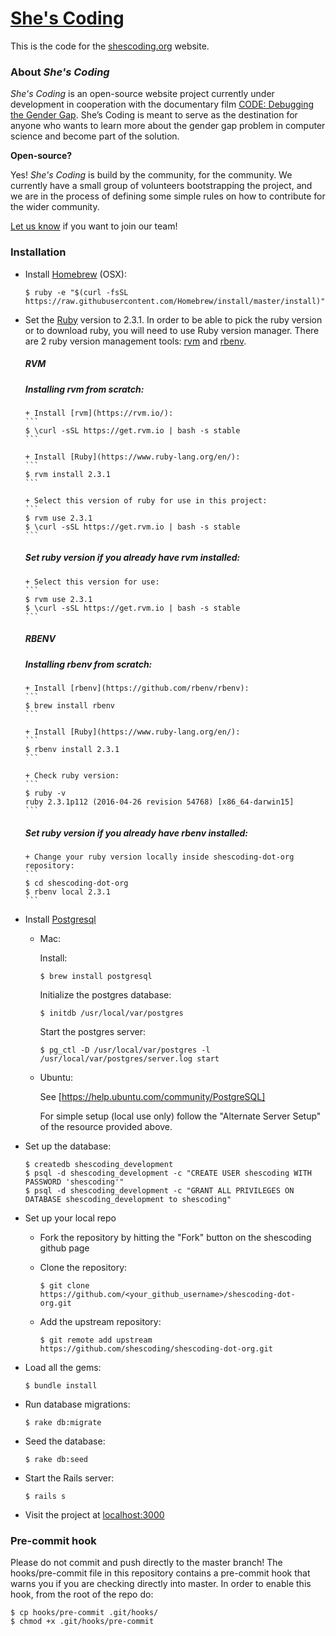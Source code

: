 # [She's Coding](http://shescoding.org)

This is the code for the [shescoding.org](http://shescoding.org) website.

### About *She's Coding*

*She's Coding* is an open-source website project currently under development in cooperation with the documentary film [CODE: Debugging the Gender Gap](http://www.codedoc.co/). She’s Coding is meant to serve as the destination for anyone who wants to learn more about the gender gap problem in computer science and become part of the solution.

**Open-source?**

Yes! *She's Coding* is build by the community, for the community. We currently have a small group of volunteers bootstrapping the project, and we are in the process of defining some simple rules on how to contribute for the wider community.

[Let us know](mailto:info@shescoding.org) if you want to join our team!

### Installation

+ Install [Homebrew](http://brew.sh/) (OSX):

  ```
  $ ruby -e "$(curl -fsSL https://raw.githubusercontent.com/Homebrew/install/master/install)"
  ```

+ Set the [Ruby](https://www.ruby-lang.org/en/) version to 2.3.1. In order to be able to pick the ruby version or to download ruby, you will need to use Ruby version manager. There are 2 ruby version management tools: [rvm](https://rvm.io/) and [rbenv](https://github.com/rbenv/rbenv).

    ##### **RVM**
    ##### Installing **rvm** from scratch:

      + Install [rvm](https://rvm.io/):
      ```
      $ \curl -sSL https://get.rvm.io | bash -s stable
      ```

      + Install [Ruby](https://www.ruby-lang.org/en/):
      ```
      $ rvm install 2.3.1
      ```

      + Select this version of ruby for use in this project:
      ```
      $ rvm use 2.3.1
      $ \curl -sSL https://get.rvm.io | bash -s stable
      ```

    ##### Set ruby version if you already have rvm installed:
      + Select this version for use:
      ```
      $ rvm use 2.3.1
      $ \curl -sSL https://get.rvm.io | bash -s stable
      ```

    ##### **RBENV**
    ##### Installing **rbenv** from scratch:
      + Install [rbenv](https://github.com/rbenv/rbenv):
      ```
      $ brew install rbenv
      ```

      + Install [Ruby](https://www.ruby-lang.org/en/):
      ```
      $ rbenv install 2.3.1
      ```

      + Check ruby version:
      ```
      $ ruby -v
      ruby 2.3.1p112 (2016-04-26 revision 54768) [x86_64-darwin15]
      ```
      
    ##### Set ruby version if you already have rbenv installed:
      + Change your ruby version locally inside shescoding-dot-org repository:
      ```
      $ cd shescoding-dot-org
      $ rbenv local 2.3.1
      ```

+ Install [Postgresql](http://www.postgresql.org/)
  + Mac:

    Install:
    ```
    $ brew install postgresql
    ```

    Initialize the postgres database:
    ```
    $ initdb /usr/local/var/postgres
    ```

    Start the postgres server:
    ```
    $ pg_ctl -D /usr/local/var/postgres -l /usr/local/var/postgres/server.log start
    ```

  + Ubuntu:

    See [https://help.ubuntu.com/community/PostgreSQL]

    For simple setup (local use only) follow the "Alternate Server Setup" of the
resource provided above.

+ Set up the database:
  ```
  $ createdb shescoding_development
  $ psql -d shescoding_development -c "CREATE USER shescoding WITH PASSWORD 'shescoding'"
  $ psql -d shescoding_development -c "GRANT ALL PRIVILEGES ON DATABASE shescoding_development to shescoding"
  ```

+ Set up your local repo
  + Fork the repository by hitting the "Fork" button on the shescoding github page
  + Clone the repository:

    ```
    $ git clone https://github.com/<your_github_username>/shescoding-dot-org.git
    ```
  + Add the upstream repository:

    ```
    $ git remote add upstream https://github.com/shescoding/shescoding-dot-org.git
    ```

+ Load all the gems:
  ```
  $ bundle install
  ```

+ Run database migrations:
  ```
  $ rake db:migrate
  ```

+ Seed the database:
  ```
  $ rake db:seed
  ```

+ Start the Rails server:
  ```
  $ rails s
  ```

+ Visit the project at [localhost:3000](http://localhost:3000)

### Pre-commit hook

Please do not commit and push directly to the master branch! The hooks/pre-commit file in this repository contains a pre-commit hook that warns you if you are checking directly into master. In order to enable this hook, from the root of the repo do:
```
$ cp hooks/pre-commit .git/hooks/
$ chmod +x .git/hooks/pre-commit
```

